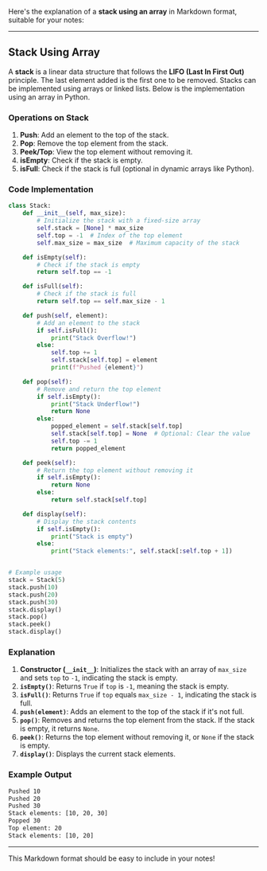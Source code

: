 Here's the explanation of a **stack using an array** in Markdown format, suitable for your notes:

---

## Stack Using Array

A **stack** is a linear data structure that follows the **LIFO (Last In First Out)** principle. The last element added is the first one to be removed. Stacks can be implemented using arrays or linked lists. Below is the implementation using an array in Python.

### Operations on Stack
1. **Push**: Add an element to the top of the stack.
2. **Pop**: Remove the top element from the stack.
3. **Peek/Top**: View the top element without removing it.
4. **isEmpty**: Check if the stack is empty.
5. **isFull**: Check if the stack is full (optional in dynamic arrays like Python).

### Code Implementation

```python
class Stack:
    def __init__(self, max_size):
        # Initialize the stack with a fixed-size array
        self.stack = [None] * max_size
        self.top = -1  # Index of the top element
        self.max_size = max_size  # Maximum capacity of the stack

    def isEmpty(self):
        # Check if the stack is empty
        return self.top == -1

    def isFull(self):
        # Check if the stack is full
        return self.top == self.max_size - 1

    def push(self, element):
        # Add an element to the stack
        if self.isFull():
            print("Stack Overflow!")
        else:
            self.top += 1
            self.stack[self.top] = element
            print(f"Pushed {element}")

    def pop(self):
        # Remove and return the top element
        if self.isEmpty():
            print("Stack Underflow!")
            return None
        else:
            popped_element = self.stack[self.top]
            self.stack[self.top] = None  # Optional: Clear the value
            self.top -= 1
            return popped_element

    def peek(self):
        # Return the top element without removing it
        if self.isEmpty():
            return None
        else:
            return self.stack[self.top]

    def display(self):
        # Display the stack contents
        if self.isEmpty():
            print("Stack is empty")
        else:
            print("Stack elements:", self.stack[:self.top + 1])


# Example usage
stack = Stack(5)
stack.push(10)
stack.push(20)
stack.push(30)
stack.display()
stack.pop()
stack.peek()
stack.display()
```

### Explanation

1. **Constructor (`__init__`)**: Initializes the stack with an array of `max_size` and sets `top` to `-1`, indicating the stack is empty.
2. **`isEmpty()`**: Returns `True` if `top` is `-1`, meaning the stack is empty.
3. **`isFull()`**: Returns `True` if `top` equals `max_size - 1`, indicating the stack is full.
4. **`push(element)`**: Adds an element to the top of the stack if it's not full.
5. **`pop()`**: Removes and returns the top element from the stack. If the stack is empty, it returns `None`.
6. **`peek()`**: Returns the top element without removing it, or `None` if the stack is empty.
7. **`display()`**: Displays the current stack elements.

### Example Output

```bash
Pushed 10
Pushed 20
Pushed 30
Stack elements: [10, 20, 30]
Popped 30
Top element: 20
Stack elements: [10, 20]
```

---

This Markdown format should be easy to include in your notes!